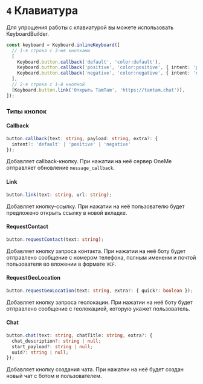 # `4` Клавиатура
Для упрощения работы с клавиатурой вы можете использовать KeyboardBuilder.

```typescript
const keyboard = Keyboard.inlineKeyboard([
  // 1-я строка с 3-мя кнопками
  [
    Keyboard.button.callback('default', 'color:default'),
    Keyboard.button.callback('positive', 'color:positive', { intent: 'positive' }),
    Keyboard.button.callback('negative', 'color:negative', { intent: 'negative' }),
  ], 
  // 2-я строка с 1-й кнопкой
  [Keyboard.button.link('Открыть TamTam', 'https://tamtam.chat')],
]);
```
### Типы кнопок

#### Callback
```typescript
button.callback(text: string, payload: string, extra?: { 
  intent?: 'default' | 'positive' | 'negative' 
});
```
Добавляет callback-кнопку. При нажатии на неё сервер OneMe отправляет обновление `message_callback`.

#### Link
```typescript
button.link(text: string, url: string);
```
Добавляет кнопку-ссылку. При нажатии на неё пользователю будет предложено открыть ссылку в новой вкладке.

#### RequestContact
```typescript
button.requestContact(text: string);
```
Добавляет кнопку запроса контакта. При нажатии на неё боту будет отправлено сообщение с номером телефона, полным имененм и почтой пользователя во вложении в формате `VCF`.

#### RequestGeoLocation
```typescript
button.requestGeoLocation(text: string, extra?: { quick?: boolean });
```
Добавляет кнопку запроса геолокации. При нажатии на неё боту будет отправлено сообщение с геолокацией, которую укажет пользователь.

#### Chat
```typescript
button.chat(text: string, chatTitle: string, extra?: { 
  chat_description?: string | null;
  start_payload?: string | null;
  uuid?: string | null; 
});
```
Добавляет кнопку создания чата. При нажатии на неё будет создан новый чат с ботом и пользователем.
